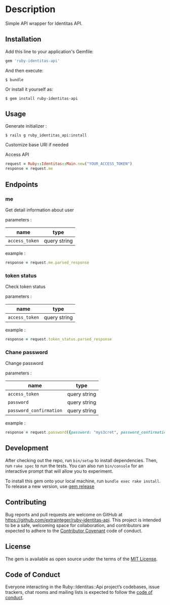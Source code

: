 # Description

Simple API wrapper for Identitas API.

## Installation

Add this line to your application's Gemfile:

```ruby
gem 'ruby-identitas-api'
```

And then execute:

    $ bundle

Or install it yourself as:

    $ gem install ruby-identitas-api

## Usage

Generate initializer :

    $ rails g ruby_identitas_api:install

Customize base URI if needed

Access API

```ruby
request = Ruby::Identitas::Main.new("YOUR_ACCESS_TOKEN")
response = request.me
```

## Endpoints

### me

Get detail information about user

parameters :

| name         | type         |
| ------------ | ------------ |
|`access_token`| query string |

example :

```ruby
response = request.me.parsed_response
```

### token status

Check token status

parameters :

| name         | type         |
| ------------ | ------------ |
|`access_token`| query string |

example :

```ruby
response = request.token_status.parsed_response
```

### Chane password

Change password

parameters :

| name         | type         |
| ------------ | ------------ |
|`access_token`| query string |
|`password`| query string |
|`password_confirmation`| query string |

example :

```ruby
response = request.password({password: "mys3cret", password_confirmation: "mys3cret"}).parsed_response
```

## Development

After checking out the repo, run `bin/setup` to install dependencies. Then, run `rake spec` to run the tests. You can also run `bin/console` for an interactive prompt that will allow you to experiment.

To install this gem onto your local machine, run `bundle exec rake install`. To release a new version, use [gem release](https://github.com/svenfuchs/gem-release)

## Contributing

Bug reports and pull requests are welcome on GitHub at https://github.com/extrainteger/ruby-identitas-api. This project is intended to be a safe, welcoming space for collaboration, and contributors are expected to adhere to the [Contributor Covenant](http://contributor-covenant.org) code of conduct.

## License

The gem is available as open source under the terms of the [MIT License](https://opensource.org/licenses/MIT).

## Code of Conduct

Everyone interacting in the Ruby::Identitas::Api project’s codebases, issue trackers, chat rooms and mailing lists is expected to follow the [code of conduct](https://github.com/extrainteger/ruby-identitas-api/blob/master/CODE_OF_CONDUCT.md).
